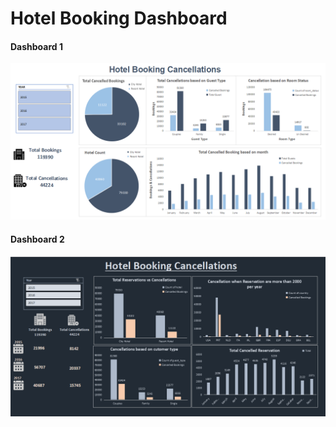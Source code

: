 # Hotel Booking Dashboard

#### Dashboard 1

![dashboard1](https://github.com/adity672roy/Hotel_booking_Excel_project/blob/main/Dashboard.png)

#### Dashboard 2
![dashboard2](https://github.com/adity672roy/Hotel_booking_Excel_project/blob/main/Dashboard1.png)
